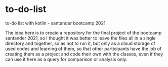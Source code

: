 # to-do-list
to-do list with kotlin - santander bootcamp 2021

The idea here is to create a repository for the final project of the bootcamp santander 2021, so I thought it was better to leave the files all in a single directory and together, so as not to run it, but only as a cloud storage of used codes and learning of them, so that other participants have the job of creating them as a project and code their own with the classes, even if they can use it here as a query for comparison or analysis only.
